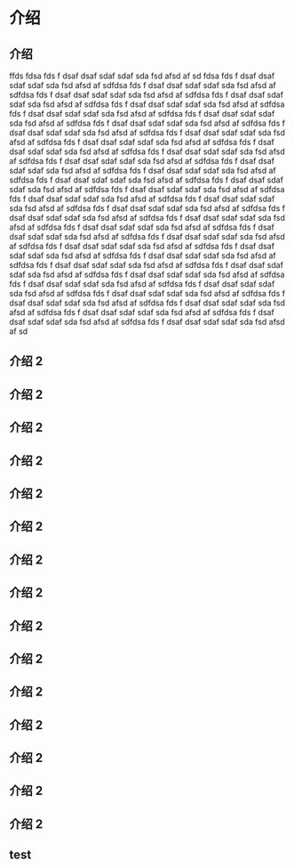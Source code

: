 # 介绍

## 介绍

ffds
fdsa
fds
f
dsaf
dsaf
sdaf
sdaf
sda
fsd
afsd
af
sd
fdsa
fds
f
dsaf
dsaf
sdaf
sdaf
sda
fsd
afsd
af
sdfdsa
fds
f
dsaf
dsaf
sdaf
sdaf
sda
fsd
afsd
af
sdfdsa
fds
f
dsaf
dsaf
sdaf
sdaf
sda
fsd
afsd
af
sdfdsa
fds
f
dsaf
dsaf
sdaf
sdaf
sda
fsd
afsd
af
sdfdsa
fds
f
dsaf
dsaf
sdaf
sdaf
sda
fsd
afsd
af
sdfdsa
fds
f
dsaf
dsaf
sdaf
sdaf
sda
fsd
afsd
af
sdfdsa
fds
f
dsaf
dsaf
sdaf
sdaf
sda
fsd
afsd
af
sdfdsa
fds
f
dsaf
dsaf
sdaf
sdaf
sda
fsd
afsd
af
sdfdsa
fds
f
dsaf
dsaf
sdaf
sdaf
sda
fsd
afsd
af
sdfdsa
fds
f
dsaf
dsaf
sdaf
sdaf
sda
fsd
afsd
af
sdfdsa
fds
f
dsaf
dsaf
sdaf
sdaf
sda
fsd
afsd
af
sdfdsa
fds
f
dsaf
dsaf
sdaf
sdaf
sda
fsd
afsd
af
sdfdsa
fds
f
dsaf
dsaf
sdaf
sdaf
sda
fsd
afsd
af
sdfdsa
fds
f
dsaf
dsaf
sdaf
sdaf
sda
fsd
afsd
af
sdfdsa
fds
f
dsaf
dsaf
sdaf
sdaf
sda
fsd
afsd
af
sdfdsa
fds
f
dsaf
dsaf
sdaf
sdaf
sda
fsd
afsd
af
sdfdsa
fds
f
dsaf
dsaf
sdaf
sdaf
sda
fsd
afsd
af
sdfdsa
fds
f
dsaf
dsaf
sdaf
sdaf
sda
fsd
afsd
af
sdfdsa
fds
f
dsaf
dsaf
sdaf
sdaf
sda
fsd
afsd
af
sdfdsa
fds
f
dsaf
dsaf
sdaf
sdaf
sda
fsd
afsd
af
sdfdsa
fds
f
dsaf
dsaf
sdaf
sdaf
sda
fsd
afsd
af
sdfdsa
fds
f
dsaf
dsaf
sdaf
sdaf
sda
fsd
afsd
af
sdfdsa
fds
f
dsaf
dsaf
sdaf
sdaf
sda
fsd
afsd
af
sdfdsa
fds
f
dsaf
dsaf
sdaf
sdaf
sda
fsd
afsd
af
sdfdsa
fds
f
dsaf
dsaf
sdaf
sdaf
sda
fsd
afsd
af
sdfdsa
fds
f
dsaf
dsaf
sdaf
sdaf
sda
fsd
afsd
af
sdfdsa
fds
f
dsaf
dsaf
sdaf
sdaf
sda
fsd
afsd
af
sdfdsa
fds
f
dsaf
dsaf
sdaf
sdaf
sda
fsd
afsd
af
sdfdsa
fds
f
dsaf
dsaf
sdaf
sdaf
sda
fsd
afsd
af
sdfdsa
fds
f
dsaf
dsaf
sdaf
sdaf
sda
fsd
afsd
af
sdfdsa
fds
f
dsaf
dsaf
sdaf
sdaf
sda
fsd
afsd
af
sdfdsa
fds
f
dsaf
dsaf
sdaf
sdaf
sda
fsd
afsd
af
sdfdsa
fds
f
dsaf
dsaf
sdaf
sdaf
sda
fsd
afsd
af
sdfdsa
fds
f
dsaf
dsaf
sdaf
sdaf
sda
fsd
afsd
af
sdfdsa
fds
f
dsaf
dsaf
sdaf
sdaf
sda
fsd
afsd
af
sdfdsa
fds
f
dsaf
dsaf
sdaf
sdaf
sda
fsd
afsd
af
sdfdsa
fds
f
dsaf
dsaf
sdaf
sdaf
sda
fsd
afsd
af
sdfdsa
fds
f
dsaf
dsaf
sdaf
sdaf
sda
fsd
afsd
af
sdfdsa
fds
f
dsaf
dsaf
sdaf
sdaf
sda
fsd
afsd
af
sdfdsa
fds
f
dsaf
dsaf
sdaf
sdaf
sda
fsd
afsd
af
sdfdsa
fds
f
dsaf
dsaf
sdaf
sdaf
sda
fsd
afsd
af
sd
## 介绍 2
## 介绍 2
## 介绍 2
## 介绍 2
## 介绍 2
## 介绍 2
## 介绍 2
## 介绍 2
## 介绍 2
## 介绍 2
## 介绍 2
## 介绍 2
## 介绍 2
## 介绍 2
## 介绍 2

## test
